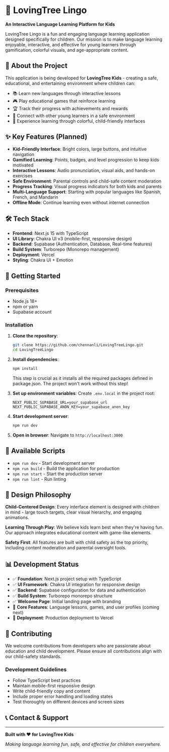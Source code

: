 # 🌳 LovingTree Lingo

**An Interactive Language Learning Platform for Kids**

LovingTree Lingo is a fun and engaging language learning application designed specifically for children. Our mission is to make language learning enjoyable, interactive, and effective for young learners through gamification, colorful visuals, and age-appropriate content.

## 🎯 About the Project

This application is being developed for **LovingTree Kids** - creating a safe, educational, and entertaining environment where children can:

- 📚 Learn new languages through interactive lessons
- 🎮 Play educational games that reinforce learning
- 🏆 Track their progress with achievements and rewards
- 👥 Connect with other young learners in a safe environment
- 🎨 Experience learning through colorful, child-friendly interfaces

## ✨ Key Features (Planned)

- **Kid-Friendly Interface**: Bright colors, large buttons, and intuitive navigation
- **Gamified Learning**: Points, badges, and level progression to keep kids motivated
- **Interactive Lessons**: Audio pronunciation, visual aids, and hands-on exercises
- **Safe Environment**: Parental controls and child-safe content moderation
- **Progress Tracking**: Visual progress indicators for both kids and parents
- **Multi-Language Support**: Starting with popular languages like Spanish, French, and Mandarin
- **Offline Mode**: Continue learning even without internet connection

## 🛠 Tech Stack

- **Frontend**: Next.js 15 with TypeScript
- **UI Library**: Chakra UI v3 (mobile-first, responsive design)
- **Backend**: Supabase (Authentication, Database, Real-time features)
- **Build System**: Turborepo (Monorepo management)
- **Deployment**: Vercel
- **Styling**: Chakra UI + Emotion

## 🚀 Getting Started

### Prerequisites
- Node.js 18+ 
- npm or yarn
- Supabase account

### Installation

1. **Clone the repository**:
   ```bash
   git clone https://github.com/chennanli/LovingTreeLingo.git
   cd LovingTreeLingo
   ```

2. **Install dependencies**:
   ```bash
   npm install
   ```
   This step is crucial as it installs all the required packages defined in package.json. The project won't work without this step!

3. **Set up environment variables**:
   Create `.env.local` in the project root:
   ```env
   NEXT_PUBLIC_SUPABASE_URL=your_supabase_url
   NEXT_PUBLIC_SUPABASE_ANON_KEY=your_supabase_anon_key
   ```

4. **Start development server**:
   ```bash
   npm run dev
   ```

5. **Open in browser**:
   Navigate to `http://localhost:3000`

## 📜 Available Scripts

- `npm run dev` - Start development server
- `npm run build` - Build the application for production
- `npm run start` - Start the production server
- `npm run lint` - Run linting

## 🎨 Design Philosophy

**Child-Centered Design**: Every interface element is designed with children in mind - large touch targets, clear visual hierarchy, and engaging animations.

**Learning Through Play**: We believe kids learn best when they're having fun. Our approach integrates educational content with game-like elements.

**Safety First**: All features are built with child safety as the top priority, including content moderation and parental oversight tools.

## 📊 Development Status

- ✅ **Foundation**: Next.js project setup with TypeScript
- ✅ **UI Framework**: Chakra UI integration for responsive design
- ✅ **Backend**: Supabase configuration for data and authentication
- ✅ **Build System**: Turborepo monorepo structure
- ✅ **Welcome Page**: Initial landing page with branding
- 🚧 **Core Features**: Language lessons, games, and user profiles (coming next)
- 🚧 **Deployment**: Production deployment to Vercel

## 🤝 Contributing

We welcome contributions from developers who are passionate about education and child development. Please ensure all contributions align with our child-safety standards.

### Development Guidelines
- Follow TypeScript best practices
- Maintain mobile-first responsive design
- Write child-friendly copy and content
- Include proper error handling and loading states
- Test thoroughly on different devices and screen sizes

## 📞 Contact & Support

---

**Built with ❤️ for LovingTree Kids**

*Making language learning fun, safe, and effective for children everywhere.*
